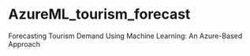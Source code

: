 # AzureML_tourism_forecast
Forecasting Tourism Demand Using Machine Learning: An Azure-Based Approach
